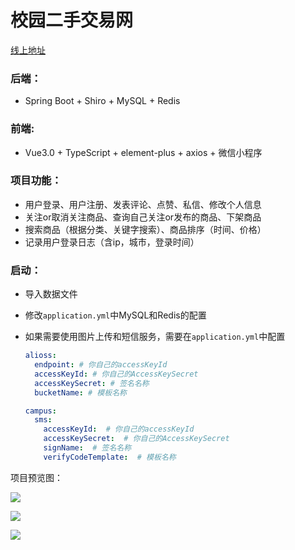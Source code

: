 # 校园二手交易网

[线上地址](http://39.105.91.14)

### 后端：

* Spring Boot + Shiro + MySQL + Redis

### 前端:

* Vue3.0 + TypeScript + element-plus + axios + 微信小程序

### 项目功能：

* 用户登录、用户注册、发表评论、点赞、私信、修改个人信息
* 关注or取消关注商品、查询自己关注or发布的商品、下架商品
* 搜索商品（根据分类、关键字搜索）、商品排序（时间、价格）
* 记录用户登录日志（含ip，城市，登录时间）

### 启动：

* 导入数据文件

* 修改`application.yml`中MySQL和Redis的配置

* 如果需要使用图片上传和短信服务，需要在`application.yml`中配置

    ```yml
    alioss:
      endpoint: # 你自己的accessKeyId
      accessKeyId: # 你自己的AccessKeySecret
      accessKeySecret: # 签名名称
      bucketName: # 模板名称

    campus:
      sms:
        accessKeyId:  # 你自己的accessKeyId
        accessKeySecret:  # 你自己的AccessKeySecret
        signName:  # 签名名称
        verifyCodeTemplate:  # 模板名称
    ```

项目预览图：

![](https://kuro-blog.oss-cn-guangzhou.aliyuncs.com/2020/12/01/1.jpg)

![](https://kuro-blog.oss-cn-guangzhou.aliyuncs.com/2020/12/01/2.jpg)

![](https://kuro-blog.oss-cn-guangzhou.aliyuncs.com/2020/12/01/3.jpg)